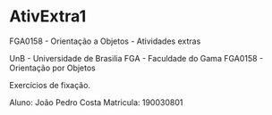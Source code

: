 # AtivExtra1
FGA0158 - Orientação a Objetos - Atividades extras

UnB - Universidade de Brasilia
FGA - Faculdade do Gama
FGA0158 - Orientação por Objetos

Exercícios de fixação.

Aluno: João Pedro Costa
Matricula: 190030801
